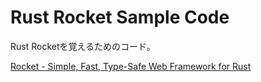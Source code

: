 # Rust Rocket Sample Code

Rust Rocketを覚えるためのコード。

[Rocket - Simple, Fast, Type-Safe Web Framework for Rust](https://rocket.rs/)
